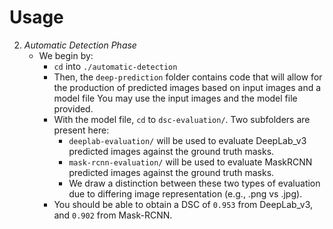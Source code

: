 # Usage

2.  *Automatic Detection Phase*
	*	We begin by: 
		*	`cd` into `./automatic-detection`
		*	Then, the `deep-prediction` folder contains code that will allow for the production of predicted images based on input images and a model file You may use the input images and the model file provided. 
		*	With the model file, `cd` to `dsc-evaluation/`. Two subfolders are present here: 
			*	`deeplab-evaluation/` will be used to evaluate DeepLab_v3 predicted images against the ground truth masks.
			*	`mask-rcnn-evaluation/` will be used to evaluate MaskRCNN predicted images against the ground truth masks.
			*	We draw a distinction between these two types of evaluation due to differing image representation (e.g., .png vs .jpg). 
        *   You should be able to obtain a DSC of `0.953` from DeepLab_v3, and `0.902` from Mask-RCNN. 

